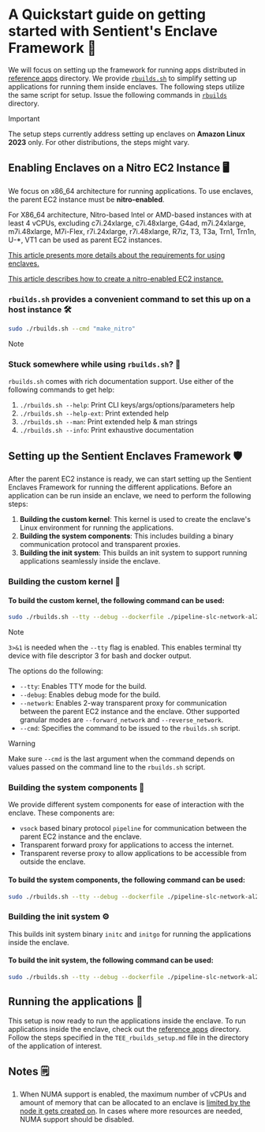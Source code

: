 # A Quickstart guide on getting started with Sentient's Enclave Framework 🚀

We will focus on setting up the framework for running apps distributed in [reference apps](../../reference_apps/) directory. We provide [`rbuilds.sh`](../../rbuilds/rbuilds.sh) to simplify setting up applications for running them inside enclaves. The following steps utilize the same script for setup. Issue the following commands in [`rbuilds`](../../rbuilds) directory.
> [!IMPORTANT]
> The setup steps currently address setting up enclaves on **Amazon Linux 2023** only. For other distributions, the steps might vary. 

## Enabling Enclaves on a Nitro EC2 Instance 🖥️

We focus on x86_64 architecture for running applications. To use enclaves, the parent EC2 instance must be **nitro-enabled**.

For X86_64 architecture, Nitro-based Intel or AMD-based instances with at least 4 vCPUs, excluding c7i.24xlarge, c7i.48xlarge, G4ad, m7i.24xlarge, m7i.48xlarge, M7i-Flex, r7i.24xlarge, r7i.48xlarge, R7iz, T3, T3a, Trn1, Trn1n, U-*, VT1 can be used as parent EC2 instances.

[This article presents more details about the requirements for using enclaves.](https://docs.aws.amazon.com/enclaves/latest/user/nitro-enclave.html#nitro-enclave-reqs)

[This article describes how to create a nitro-enabled EC2 instance.](https://docs.aws.amazon.com/enclaves/latest/user/create-enclave.html) 

### `rbuilds.sh` provides a convenient command to set this up on a host instance 🛠️
```bash
sudo ./rbuilds.sh --cmd "make_nitro"
```

> [!NOTE]
> ### Stuck somewhere while using `rbuilds.sh`? 🤔
> `rbuilds.sh` comes with rich documentation support. Use either of the following commands to get help:
> 1. `./rbuilds.sh --help`: Print CLI keys/args/options/parameters help
> 2. `./rbuilds.sh --help-ext`: Print extended help
> 3. `./rbuilds.sh --man`: Print extended help & man strings
> 4. `./rbuilds.sh --info`: Print exhaustive documentation

## Setting up the Sentient Enclaves Framework 🛡️
After the parent EC2 instance is ready, we can start setting up the Sentient Enclaves Framework for running the different applications. Before an application can be run inside an enclave, we need to perform the following steps:

1. **Building the custom kernel**: This kernel is used to create the enclave's Linux environment for running the applications.
2. **Building the system components**: This includes building a binary communication protocol and transparent proxies.
3. **Building the init system**: This builds an init system to support running applications seamlessly inside the enclave.

### Building the custom kernel 🧩
#### To build the custom kernel, the following command can be used:
```bash
sudo ./rbuilds.sh --tty --debug --dockerfile ./pipeline-slc-network-al2023.dockerfile --network --init-c --cmd "make_kernel" 2>&1 3>&1 
```
> [!NOTE] 
> `3>&1` is needed when the `--tty` flag is enabled. This enables terminal tty device with file descriptor 3 for bash and docker output.

The options do the following:
- `--tty`: Enables TTY mode for the build.
- `--debug`: Enables debug mode for the build.
- `--network`: Enables 2-way transparent proxy for communication between the parent EC2 instance and the enclave. Other supported granular modes are `--forward_network` and `--reverse_network`.
- `--cmd`: Specifies the command to be issued to the `rbuilds.sh` script.
> [!WARNING]
> Make sure `--cmd` is the last argument when the command depends on values passed on the command line to the `rbuilds.sh` script.

### Building the system components 🔧
We provide different system components for ease of interaction with the enclave. These components are:
- `vsock` based binary protocol `pipeline` for communication between the parent EC2 instance and the enclave.
- Transparent forward proxy for applications to access the internet.
- Transparent reverse proxy to allow applications to be accessible from outside the enclave.

#### To build the system components, the following command can be used:
```bash
sudo ./rbuilds.sh --tty --debug --dockerfile ./pipeline-slc-network-al2023.dockerfile --network --init-c --cmd "make_apps" 2>&1 3>&1 
```

### Building the init system ⚙️

This builds init system binary `initc` and `initgo` for running the applications inside the enclave.

#### To build the init system, the following command can be used:
```bash
sudo ./rbuilds.sh --tty --debug --dockerfile ./pipeline-slc-network-al2023.dockerfile --network --init-c --cmd "make_init" 2>&1 3>&1  
```

## Running the applications 🚀
This setup is now ready to run the applications inside the enclave. To run applications inside the enclave, check out the [reference apps](../../reference_apps/) directory. Follow the steps specified in the `TEE_rbuilds_setup.md` file in the directory of the application of interest.

## Notes 🗒️
1. When NUMA support is enabled, the maximum number of vCPUs and amount of memory that can be allocated to an enclave is [limited by the node it gets created on](https://github.com/aws/aws-nitro-enclaves-cli/issues/263). In cases where more resources are needed, NUMA support should be disabled.
